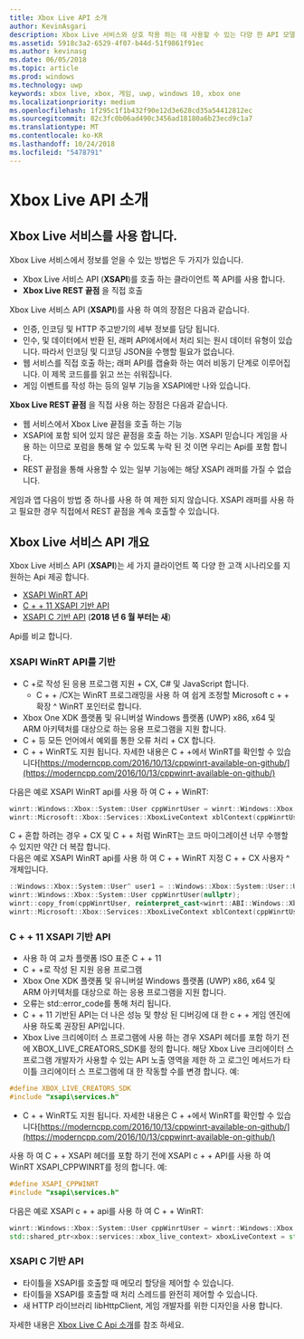 ```yaml
---
title: Xbox Live API 소개
author: KevinAsgari
description: Xbox Live 서비스와 상호 작용 하는 데 사용할 수 있는 다양 한 API 모델에 알아봅니다.
ms.assetid: 5918c3a2-6529-4f07-b44d-51f9861f91ec
ms.author: kevinasg
ms.date: 06/05/2018
ms.topic: article
ms.prod: windows
ms.technology: uwp
keywords: xbox live, xbox, 게임, uwp, windows 10, xbox one
ms.localizationpriority: medium
ms.openlocfilehash: 1f295c1f1b432f90e12d3e628cd35a54412812ec
ms.sourcegitcommit: 82c3fc0b06ad490c3456ad18180a6b23ecd9c1a7
ms.translationtype: MT
ms.contentlocale: ko-KR
ms.lasthandoff: 10/24/2018
ms.locfileid: "5478791"
---
```

# <a name="introduction-to-xbox-live-apis"></a>Xbox Live API 소개

## <a name="use-xbox-live-services"></a>Xbox Live 서비스를 사용 합니다.

Xbox Live 서비스에서 정보를 얻을 수 있는 방법은 두 가지가 있습니다.

- Xbox Live 서비스 API (**XSAPI**)를 호출 하는 클라이언트 쪽 API를 사용 합니다.
- **Xbox Live REST 끝점** 을 직접 호출

Xbox Live 서비스 API (**XSAPI**)를 사용 하 여의 장점은 다음과 같습니다.

- 인증, 인코딩 및 HTTP 주고받기의 세부 정보를 담당 됩니다.
- 인수, 및 데이터에서 반환 된, 래퍼 API에서에서 처리 되는 원시 데이터 유형이 있습니다. 따라서 인코딩 및 디코딩 JSON을 수행할 필요가 없습니다.
- 웹 서비스를 직접 호출 하는; 래퍼 API를 캡슐화 하는 여러 비동기 단계로 이루어집니다. 이 제목 코드를를 읽고 쓰는 쉬워집니다.
- 게임 이벤트를 작성 하는 등의 일부 기능을 XSAPI에만 나와 있습니다.

**Xbox Live REST 끝점** 을 직접 사용 하는 장점은 다음과 같습니다.

- 웹 서비스에서 Xbox Live 끝점을 호출 하는 기능
- XSAPI에 포함 되어 있지 않은 끝점을 호출 하는 기능.  XSAPI 믿습니다 게임을 사용 하는 이므로 포럼을 통해 알 수 있도록 누락 된 것 이면 우리는 Api를 포함 합니다.
- REST 끝점을 통해 사용할 수 있는 일부 기능에는 해당 XSAPI 래퍼를 가질 수 없습니다.

게임과 앱 다음이 방법 중 하나를 사용 하 여 제한 되지 않습니다. XSAPI 래퍼를 사용 하 고 필요한 경우 직접에서 REST 끝점을 계속 호출할 수 있습니다.

## <a name="xbox-live-services-api-overview"></a>Xbox Live 서비스 API 개요 ##

Xbox Live 서비스 API (**XSAPI**)는 세 가지 클라이언트 쪽 다양 한 고객 시나리오를 지 원하는 Api 제공 합니다.

- [XSAPI WinRT API](#xsapi-winrt-based-api)
- [C + + 11 XSAPI 기반 API](#xsapi-c++11-based-api)
- [XSAPI C 기반 API](#xsapi-c-based-api) (**2018 년 6 월 부터는 새**)

Api를 비교 합니다.

### <a name="xsapi-winrt-based-api"></a>XSAPI WinRT API를 기반

- C +로 작성 된 응용 프로그램 지원 + CX, C# 및 JavaScript 합니다.
    - C + + /CX는 WinRT 프로그래밍을 사용 하 여 쉽게 조정할 Microsoft c + + 확장 ^ WinRT 포인터로 합니다.
- Xbox One XDK 플랫폼 및 유니버설 Windows 플랫폼 (UWP) x86, x64 및 ARM 아키텍처를 대상으로 하는 응용 프로그램을 지원 합니다.
- C + 등 모든 언어에서 예외를 통한 오류 처리 + CX 합니다.
- C + + WinRT도 지원 됩니다.  자세한 내용은 C + +에서 WinRT를 확인할 수 있습니다[https://moderncpp.com/2016/10/13/cppwinrt-available-on-github/](https://moderncpp.com/2016/10/13/cppwinrt-available-on-github/)

다음은 예로 XSAPI WinRT api를 사용 하 여 C + + WinRT:

```c++
winrt::Windows::Xbox::System::User cppWinrtUser = winrt::Windows::Xbox::System::User::Users().GetAt(0);
winrt::Microsoft::Xbox::Services::XboxLiveContext xblContext(cppWinrtUser);
```

C + 혼합 하려는 경우 + CX 및 C + + 처럼 WinRT는 코드 마이그레이션 너무 수행할 수 있지만 약간 더 복잡 합니다.  
다음은 예로 XSAPI WinRT api를 사용 하 여 C + + WinRT 지정 C + + CX 사용자 ^ 개체입니다.

```c++
::Windows::Xbox::System::User^ user1 = ::Windows::Xbox::System::User::Users->GetAt(0);
winrt::Windows::Xbox::System::User cppWinrtUser(nullptr);
winrt::copy_from(cppWinrtUser, reinterpret_cast<winrt::ABI::Windows::Xbox::System::IUser*>(user1));
winrt::Microsoft::Xbox::Services::XboxLiveContext xblContext(cppWinrtUser);
```


### <a name="xsapi-c11-based-api"></a>C + + 11 XSAPI 기반 API

- 사용 하 여 교차 플랫폼 ISO 표준 C + + 11
- C + +로 작성 된 지원 응용 프로그램
- Xbox One XDK 플랫폼 및 유니버설 Windows 플랫폼 (UWP) x86, x64 및 ARM 아키텍처를 대상으로 하는 응용 프로그램을 지원 합니다.
- 오류는 std::error_code를 통해 처리 됩니다.
- C + + 11 기반된 API는 더 나은 성능 및 향상 된 디버깅에 대 한 c + + 게임 엔진에 사용 하도록 권장된 API입니다.
- Xbox Live 크리에이터 스 프로그램에 사용 하는 경우 XSAPI 헤더를 포함 하기 전에 XBOX_LIVE_CREATORS_SDK를 정의 합니다. 해당 Xbox Live 크리에이터 스 프로그램 개발자가 사용할 수 있는 API 노출 영역을 제한 하 고 로그인 메서드가 타이틀 크리에이터 스 프로그램에 대 한 작동할 수를 변경 합니다.  예:

```c++
#define XBOX_LIVE_CREATORS_SDK
#include "xsapi\services.h"
```

- C + + WinRT도 지원 됩니다.  자세한 내용은 C + +에서 WinRT를 확인할 수 있습니다[https://moderncpp.com/2016/10/13/cppwinrt-available-on-github/](https://moderncpp.com/2016/10/13/cppwinrt-available-on-github/)

사용 하 여 C + + XSAPI 헤더를 포함 하기 전에 XSAPI c + + API를 사용 하 여 WinRT XSAPI_CPPWINRT를 정의 합니다.  예:

```c++
#define XSAPI_CPPWINRT
#include "xsapi\services.h"
```

다음은 예로 XSAPI c + + api를 사용 하 여 C + + WinRT:

```c++
winrt::Windows::Xbox::System::User cppWinrtUser = winrt::Windows::Xbox::System::User::Users().GetAt(0);
std::shared_ptr<xbox::services::xbox_live_context> xboxLiveContext = std::make_shared<xbox::services::xbox_live_context>(cppWinrtUser);
```

### <a name="xsapi-c-based-api"></a>XSAPI C 기반 API

- 타이틀을 XSAPI를 호출할 때 메모리 할당을 제어할 수 있습니다.
- 타이틀을 XSAPI를 호출할 때 처리 스레드를 완전히 제어할 수 있습니다.
- 새 HTTP 라이브러리 libHttpClient, 게임 개발자를 위한 디자인을 사용 합니다.

자세한 내용은 [Xbox Live C Api 소개](xsapi-flat-c.md)를 참조 하세요.
